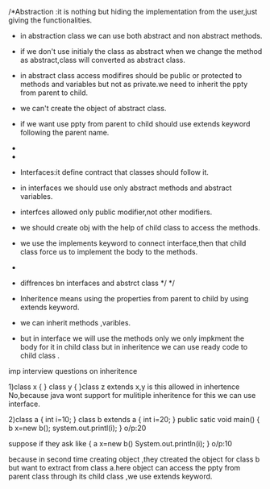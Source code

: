 
/*Abstraction :it is nothing but hiding the implementation from the user,just giving the functionalities.
 * in abstraction class we can use both abstract and non abstract methods.
 * if we don't use initialy the class as abstract when we change the method as abstract,class will converted as abstract class.
 * in abstract class access modifires should be public or protected to methods and variables but not as private.we need to inherit the ppty from parent to child.
 * we can't create the object of abstract class.
 * if we want use ppty from parent to child should use extends keyword following the parent name.
 * 
 * 
 * Interfaces:it define contract that classes should follow it.
 * in interfaces we should use only abstract methods and abstract variables.
 * interfces allowed only public modifier,not other modifiers.
 * we should create obj with the help of child class to access the methods.
 * we use the implements keyword to connect interface,then  that child class force us to implement the body to the methods.
 * 
 * diffrences bn interfaces and abstrct class
 */
*/







* Inheritence means using the properties from parent to child by using extends keyword. 
*   we can inherit methods ,varibles.
*   but in interface we will use the methods only we only impkment the body for it in child class but in inheritence we can use ready code to child class .


imp interview questions on inheritence

1)class x
{
}
class y
{
}class z extends x,y
 is this allowed in inhertence No,because java wont support for mulitiple inheritence for this we can use interface.
 
 2)class a
 {
 int i=10;
 }
 class b extends a
 {
 int i=20;
 }
 public satic void main()
 {
 b x=new b();
 system.out.printl(i);
 }
 o/p:20
  
  suppose if they ask like
  {
  a x=new b()
  System.out.println(i);
  }
  o/p:10
  
  
  because in second time creating object ,they ctreated the object for class b but want to extract from class a.here object can access the ppty from parent class through its child class ,we use extends keyword.
 
 
 
 
 
 